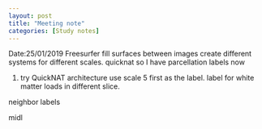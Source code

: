 ```yaml
---
layout: post
title: "Meeting note"
categories: [Study notes]
---
```

Date:25/01/2019
Freesurfer fill surfaces between images
create different systems for different scales.
quicknat
so I have parcellation labels now



1. try QuickNAT architecture
use scale 5 first as the label.
label for white matter loads in different slice.

neighbor labels

midl

